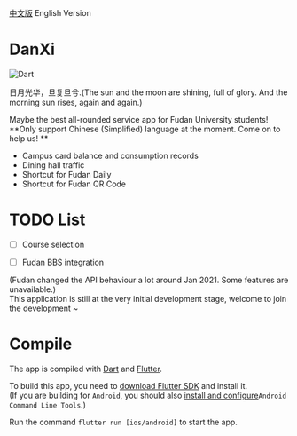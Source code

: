 [中文版](README.md) English Version
# DanXi
![Dart](https://github.com/w568w/DanXi/workflows/Dart/badge.svg)    
  
日月光华，旦复旦兮.(The sun and the moon are shining, full of glory. And the morning sun rises, again and again.)   
  
Maybe the best all-rounded service app for Fudan University students!    
**Only support Chinese (Simplified) language at the moment. Come on to help us! **   

- Campus card balance and consumption records
- Dining hall traffic
- Shortcut for Fudan Daily
- Shortcut for Fudan QR Code

# TODO List
- [ ] Course selection 
- [ ] Fudan BBS integration


(Fudan changed the API behaviour a lot around Jan 2021. Some features are unavailable.)  
This application is still at the very initial development stage, welcome to join the development ~

# Compile
The app is compiled with [Dart](https://dart.dev/) and [Flutter](https://flutter.dev/).  
  
To build this app, you need to [download Flutter SDK](https://flutter.dev/docs/get-started/install) and install it.    
(If you are building for `Android`, you should also [install and configure](https://developer.android.com/studio)`Android Command Line Tools`.)   

Run the command `flutter run [ios/android]` to start the app.
